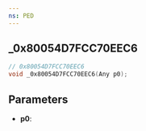 ```yaml
---
ns: PED
---
```

## _0x80054D7FCC70EEC6

```c
// 0x80054D7FCC70EEC6
void _0x80054D7FCC70EEC6(Any p0);
```


## Parameters
* **p0**: 


